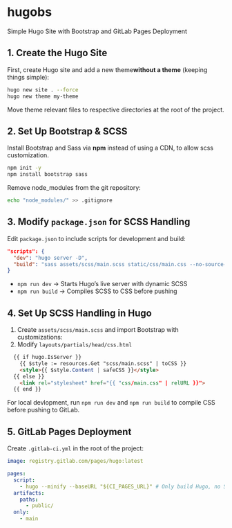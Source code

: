 # hugobs

Simple Hugo Site with Bootstrap and GitLab Pages Deployment

## 1. Create the Hugo Site

First, create Hugo site and add a new theme**without a theme** (keeping things simple):

```bash
hugo new site . --force
hugo new theme my-theme
```

Move theme relevant files to respective directories at the root of the project.


## 2. Set Up Bootstrap & SCSS

Install Bootstrap and Sass via **npm** instead of using a CDN, to allow scss customization.

```bash
npm init -y
npm install bootstrap sass
```

Remove node_modules from the git repository:

```bash
echo "node_modules/" >> .gitignore
```

## 3. Modify `package.json` for SCSS Handling

Edit `package.json` to include scripts for development and build:

```json
"scripts": {
  "dev": "hugo server -D",
  "build": "sass assets/scss/main.scss static/css/main.css --no-source-map --style=compressed"
}
```

- `npm run dev` → Starts Hugo’s live server with dynamic SCSS
- `npm run build` → Compiles SCSS to CSS before pushing

## 4. Set Up SCSS Handling in Hugo

1. Create `assets/scss/main.scss` and import Bootstrap with customizations:
2. Modify `layouts/partials/head/css.html`

```html
  {{ if hugo.IsServer }}
    {{ $style := resources.Get "scss/main.scss" | toCSS }}
    <style>{{ $style.Content | safeCSS }}</style>
  {{ else }}
    <link rel="stylesheet" href="{{ "css/main.css" | relURL }}">
  {{ end }}
```

For local devlopment, run `npm run dev` and `npm run build` to compile CSS before pushing to GitLab.

## 5. GitLab Pages Deployment

Create `.gitlab-ci.yml` in the root of the project:

```yaml
image: registry.gitlab.com/pages/hugo:latest

pages:
  script:
    - hugo --minify --baseURL "${CI_PAGES_URL}" # Only build Hugo, no SCSS compilation needed and use CI_PAGES_URL
  artifacts:
    paths:
      - public/
  only:
    - main
```
